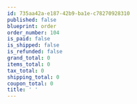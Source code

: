 ```yaml
---
id: 735aa42a-e187-42b9-ba1e-c78270928310
published: false
blueprint: order
order_number: 104
is_paid: false
is_shipped: false
is_refunded: false
grand_total: 0
items_total: 0
tax_total: 0
shipping_total: 0
coupon_total: 0
title: ' '
---
```

